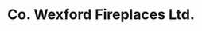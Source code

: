 ---
title: "Co. Wexford Fireplaces Ltd."
url: /wexford/co-wexford-fireplaces-ltd/
shop: fireplace
---